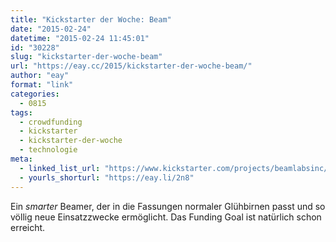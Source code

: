 ```yaml
---
title: "Kickstarter der Woche: Beam"
date: "2015-02-24"
datetime: "2015-02-24 11:45:01"
id: "30228"
slug: "kickstarter-der-woche-beam"
url: "https://eay.cc/2015/kickstarter-der-woche-beam/"
author: "eay"
format: "link"
categories:
  - 0815
tags:
  - crowdfunding
  - kickstarter
  - kickstarter-der-woche
  - technologie
meta:
  - linked_list_url: "https://www.kickstarter.com/projects/beamlabsinc/beam-the-smart-projector-that-fits-in-any-light-so"
  - yourls_shorturl: "https://eay.li/2n8"
---
```


Ein _smarter_ Beamer, der in die Fassungen normaler Glühbirnen passt und so völlig neue Einsatzzwecke ermöglicht. Das Funding Goal ist natürlich schon erreicht.
